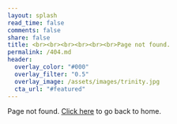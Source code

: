 ```yaml
---
layout: splash
read_time: false
comments: false
share: false
title: <br><br><br><br><br><br>Page not found.
permalink: /404.md
header:
  overlay_color: "#000"
  overlay_filter: "0.5"
  overlay_image: /assets/images/trinity.jpg
  cta_url: "#featured"
---
```


Page not found. [Click here](/) to go back to home.


